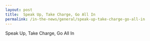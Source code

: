 ```yaml
---
layout: post
title:  Speak Up, Take Charge, Go All In
permalink: /in-the-news/general/speak-up-take-charge-go-all-in
---
```

Speak Up, Take Charge, Go All In
